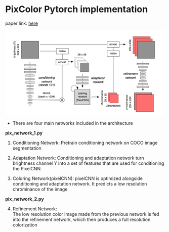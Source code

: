 # PixColor Pytorch implementation

paper link: [here](https://arxiv.org/abs/1705.07208)

![network architecture](images/model_arch.png)

* There are four main networks included in the architecture

**pix_network_1.py**
1. Conditioning Network:
Pretrain conditioning network on COCO image segmentation

2. Adaptation Network:
Conditioning and adaptation network turn brightness channel Y into a set of features that are used for conditioning the PixelCNN.

3. Coloring Network(pixelCNN):
pixelCNN is optimized alongside conditioning and adaptation network. It predicts a low resolution chrominance of the image


**pix_network_2.py**

4. Refinement Network:  
The low resolution color image made from the previous network is fed into the refinement network, which then produces a full resolution colorization
